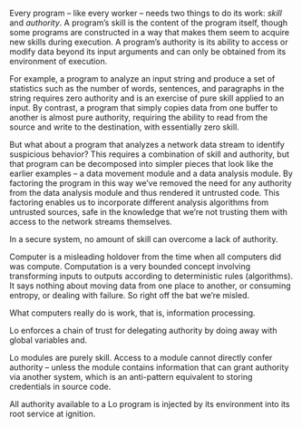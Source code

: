 Every program – like every worker – needs two things to do its work: *skill* and *authority*. A program’s skill is the content of the program itself, though some programs are constructed in a way that makes them seem to acquire new skills during execution. A program’s authority is its ability to access or modify data beyond its input arguments and can only be obtained from its environment of execution.

For example, a program to analyze an input string and produce a set of statistics such as the number of words, sentences, and paragraphs in the string requires zero authority and is an exercise of pure skill applied to an input. By contrast, a program that simply copies data from one buffer to another is almost pure authority, requiring the ability to read from the source and write to the destination, with essentially zero skill.

But what about a program that analyzes a network data stream to identify suspicious behavior? This requires a combination of skill and authority, but that program can be decomposed into simpler pieces that look like the earlier examples – a data movement module and a data analysis module. By factoring the program in this way we’ve removed the need for any authority from the data analysis module and thus rendered it untrusted code. This factoring enables us to incorporate different analysis algorithms from untrusted sources, safe in the knowledge that we’re not trusting them with access to the network streams themselves.

In a secure system, no amount of skill can overcome a lack of authority.





Computer is a misleading holdover from the time when all computers did was compute. Computation is a very bounded concept involving transforming inputs to outputs according to deterministic rules (algorithms). It says nothing about moving data from one place to another, or consuming entropy, or dealing with failure. So right off the bat we’re misled.

What computers really do is work, that is, information processing.

Lo enforces a chain of trust for delegating authority by doing away with global variables and.

Lo modules are purely skill. Access to a module cannot directly confer authority – unless the module contains information that can grant authority via another system, which is an anti-pattern equivalent to storing credentials in source code.

All authority available to a Lo program is injected by its environment into its root service at ignition.

